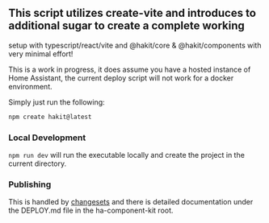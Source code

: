 ## This script utilizes create-vite and introduces to additional sugar to create a complete working
setup with typescript/react/vite and @hakit/core & @hakit/components with very minimal effort!

This is a work in progress, it does assume you have a hosted instance of Home Assistant, the current deploy script will not work for a docker environment.

Simply just run the following:

```bash
npm create hakit@latest
```

### Local Development
`npm run dev` will run the executable locally and create the project in the current directory.

### Publishing
This is handled by [changesets](https://www.npmjs.com/package/@changesets/cli) and there is detailed documentation under the DEPLOY.md file in the ha-component-kit root.